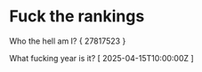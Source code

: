 # Fuck the rankings

Who the hell am I?
{ 27817523 }

What fucking year is it?
[ 2025-04-15T10:00:00Z ]
